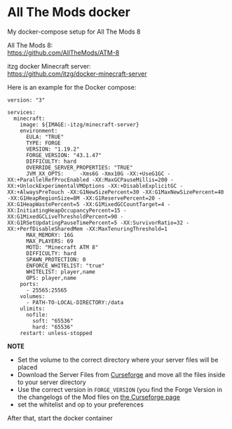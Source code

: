 # All The Mods docker
My docker-compose setup for All The Mods 8

All The Mods 8:  
https://github.com/AllTheMods/ATM-8

itzg docker Minecraft server:  
https://github.com/itzg/docker-minecraft-server

Here is an example for the Docker compose:

```
version: "3"

services:
  minecraft:
    image: ${IMAGE:-itzg/minecraft-server}
    environment:
      EULA: "TRUE"
      TYPE: FORGE
      VERSION: "1.19.2"
      FORGE_VERSION: "43.1.47"      
      DIFFICULTY: hard
      OVERRIDE_SERVER_PROPERTIES: "TRUE"
      JVM_XX_OPTS:     -Xms6G -Xmx10G -XX:+UseG1GC -XX:+ParallelRefProcEnabled -XX:MaxGCPauseMillis=200 -XX:+UnlockExperimentalVMOptions -XX:+DisableExplicitGC -XX:+AlwaysPreTouch -XX:G1NewSizePercent=30 -XX:G1MaxNewSizePercent=40 -XX:G1HeapRegionSize=8M -XX:G1ReservePercent=20 -XX:G1HeapWastePercent=5 -XX:G1MixedGCCountTarget=4 -XX:InitiatingHeapOccupancyPercent=15 -XX:G1MixedGCLiveThresholdPercent=90 -XX:G1RSetUpdatingPauseTimePercent=5 -XX:SurvivorRatio=32 -XX:+PerfDisableSharedMem -XX:MaxTenuringThreshold=1
      MAX_MEMORY: 16G
      MAX_PLAYERS: 69
      MOTD: "Minecraft ATM 8"
      DIFFICULTY: hard
      SPAWN_PROTECTION: 0
      ENFORCE_WHITELIST: "true"
      WHITELIST: player,name
      OPS: player,name
    ports:
      - 25565:25565
    volumes:
      - PATH-TO-LOCAL-DIRECTORY:/data
    ulimits:
      nofile:
        soft: "65536"
        hard: "65536"
    restart: unless-stopped
```
**NOTE**  
- Set the volume to the correct directory where your server files will be placed
- Download the Server Files from [Curseforge](https://www.curseforge.com/minecraft/modpacks/all-the-mods-8/files/all?filter-game-version=1738749986%3a73407) and move all the files inside to your server directory
- Use the correct version in `FORGE_VERSION` (you find the Forge Version in the changelogs of the Mod files on [the Curseforge page](https://www.curseforge.com/minecraft/modpacks/all-the-mods-8/files)
- set the whitelist and op to your preferences

After that, start the docker container
